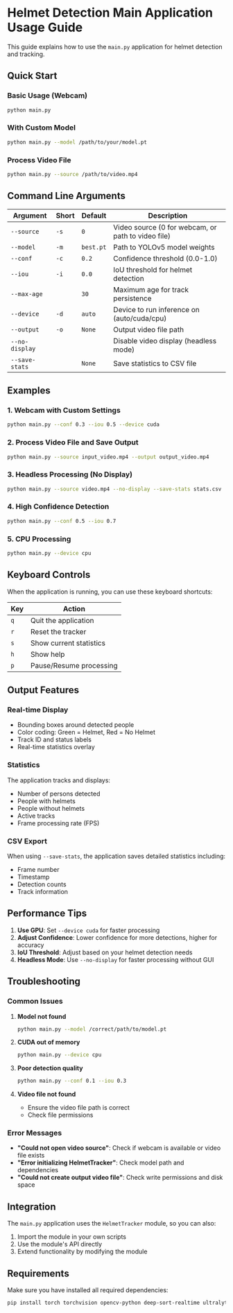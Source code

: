 # Helmet Detection Main Application Usage Guide

This guide explains how to use the `main.py` application for helmet detection and tracking.

## Quick Start

### Basic Usage (Webcam)
```bash
python main.py
```

### With Custom Model
```bash
python main.py --model /path/to/your/model.pt
```

### Process Video File
```bash
python main.py --source /path/to/video.mp4
```

## Command Line Arguments

| Argument | Short | Default | Description |
|----------|-------|---------|-------------|
| `--source` | `-s` | `0` | Video source (0 for webcam, or path to video file) |
| `--model` | `-m` | `best.pt` | Path to YOLOv5 model weights |
| `--conf` | `-c` | `0.2` | Confidence threshold (0.0-1.0) |
| `--iou` | `-i` | `0.0` | IoU threshold for helmet detection |
| `--max-age` | | `30` | Maximum age for track persistence |
| `--device` | `-d` | `auto` | Device to run inference on (auto/cuda/cpu) |
| `--output` | `-o` | `None` | Output video file path |
| `--no-display` | | | Disable video display (headless mode) |
| `--save-stats` | | `None` | Save statistics to CSV file |

## Examples

### 1. Webcam with Custom Settings
```bash
python main.py --conf 0.3 --iou 0.5 --device cuda
```

### 2. Process Video File and Save Output
```bash
python main.py --source input_video.mp4 --output output_video.mp4
```

### 3. Headless Processing (No Display)
```bash
python main.py --source video.mp4 --no-display --save-stats stats.csv
```

### 4. High Confidence Detection
```bash
python main.py --conf 0.5 --iou 0.7
```

### 5. CPU Processing
```bash
python main.py --device cpu
```

## Keyboard Controls

When the application is running, you can use these keyboard shortcuts:

| Key | Action |
|-----|--------|
| `q` | Quit the application |
| `r` | Reset the tracker |
| `s` | Show current statistics |
| `h` | Show help |
| `p` | Pause/Resume processing |

## Output Features

### Real-time Display
- Bounding boxes around detected people
- Color coding: Green = Helmet, Red = No Helmet
- Track ID and status labels
- Real-time statistics overlay

### Statistics
The application tracks and displays:
- Number of persons detected
- People with helmets
- People without helmets
- Active tracks
- Frame processing rate (FPS)

### CSV Export
When using `--save-stats`, the application saves detailed statistics including:
- Frame number
- Timestamp
- Detection counts
- Track information

## Performance Tips

1. **Use GPU**: Set `--device cuda` for faster processing
2. **Adjust Confidence**: Lower confidence for more detections, higher for accuracy
3. **IoU Threshold**: Adjust based on your helmet detection needs
4. **Headless Mode**: Use `--no-display` for faster processing without GUI

## Troubleshooting

### Common Issues

1. **Model not found**
   ```bash
   python main.py --model /correct/path/to/model.pt
   ```

2. **CUDA out of memory**
   ```bash
   python main.py --device cpu
   ```

3. **Poor detection quality**
   ```bash
   python main.py --conf 0.1 --iou 0.3
   ```

4. **Video file not found**
   - Ensure the video file path is correct
   - Check file permissions

### Error Messages

- **"Could not open video source"**: Check if webcam is available or video file exists
- **"Error initializing HelmetTracker"**: Check model path and dependencies
- **"Could not create output video file"**: Check write permissions and disk space

## Integration

The `main.py` application uses the `HelmetTracker` module, so you can also:

1. Import the module in your own scripts
2. Use the module's API directly
3. Extend functionality by modifying the module

## Requirements

Make sure you have installed all required dependencies:
```bash
pip install torch torchvision opencv-python deep-sort-realtime ultralytics
``` 